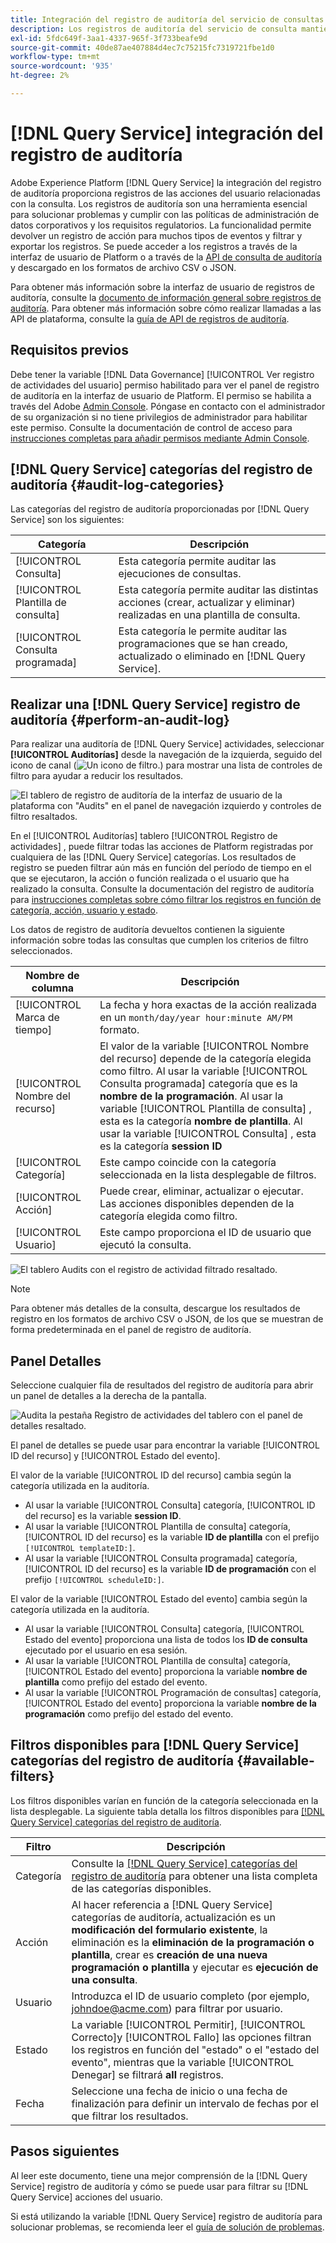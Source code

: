 ```yaml
---
title: Integración del registro de auditoría del servicio de consultas
description: Los registros de auditoría del servicio de consulta mantienen registros de diversas acciones del usuario para formar una pista de auditoría para solucionar problemas o cumplir con las políticas y los requisitos regulatorios de administración de datos corporativos. Este tutorial proporciona información general sobre las funciones del registro de auditoría específicas del servicio de consulta.
exl-id: 5fdc649f-3aa1-4337-965f-3f733beafe9d
source-git-commit: 40de87ae407884d4ec7c75215fc7319721fbe1d0
workflow-type: tm+mt
source-wordcount: '935'
ht-degree: 2%

---
```


# [!DNL Query Service] integración del registro de auditoría

Adobe Experience Platform [!DNL Query Service] la integración del registro de auditoría proporciona registros de las acciones del usuario relacionadas con la consulta. Los registros de auditoría son una herramienta esencial para solucionar problemas y cumplir con las políticas de administración de datos corporativos y los requisitos regulatorios. La funcionalidad permite devolver un registro de acción para muchos tipos de eventos y filtrar y exportar los registros. Se puede acceder a los registros a través de la interfaz de usuario de Platform o a través de la [API de consulta de auditoría](https://www.adobe.io/experience-platform-apis/references/audit-query/) y descargado en los formatos de archivo CSV o JSON.

Para obtener más información sobre la interfaz de usuario de registros de auditoría, consulte la [documento de información general sobre registros de auditoría](../../landing/governance-privacy-security/audit-logs/overview.md). Para obtener más información sobre cómo realizar llamadas a las API de plataforma, consulte la [guía de API de registros de auditoría](../../landing/api-guide.md).

## Requisitos previos

Debe tener la variable [!DNL Data Governance] [!UICONTROL Ver registro de actividades del usuario] permiso habilitado para ver el panel de registro de auditoría en la interfaz de usuario de Platform. El permiso se habilita a través del Adobe [Admin Console](https://adminconsole.adobe.com/). Póngase en contacto con el administrador de su organización si no tiene privilegios de administrador para habilitar este permiso. Consulte la documentación de control de acceso para [instrucciones completas para añadir permisos mediante Admin Console](../../access-control/home.md).

## [!DNL Query Service] categorías del registro de auditoría {#audit-log-categories}

Las categorías del registro de auditoría proporcionadas por [!DNL Query Service] son los siguientes:

| Categoría | Descripción |
|---|---|
| [!UICONTROL Consulta] | Esta categoría permite auditar las ejecuciones de consultas. |
| [!UICONTROL Plantilla de consulta] | Esta categoría permite auditar las distintas acciones (crear, actualizar y eliminar) realizadas en una plantilla de consulta. |
| [!UICONTROL Consulta programada] | Esta categoría le permite auditar las programaciones que se han creado, actualizado o eliminado en [!DNL Query Service]. |

## Realizar una [!DNL Query Service] registro de auditoría {#perform-an-audit-log}

Para realizar una auditoría de [!DNL Query Service] actividades, seleccionar **[!UICONTROL Auditorías]** desde la navegación de la izquierda, seguido del icono de canal (![Un icono de filtro.](../images/audit-log/filter.png)) para mostrar una lista de controles de filtro para ayudar a reducir los resultados.

![El tablero de registro de auditoría de la interfaz de usuario de la plataforma con &quot;Audits&quot; en el panel de navegación izquierdo y controles de filtro resaltados.](../images/audit-log/filter-controls.png)

En el [!UICONTROL Auditorías] tablero [!UICONTROL Registro de actividades] , puede filtrar todas las acciones de Platform registradas por cualquiera de las [!DNL Query Service] categorías. Los resultados de registro se pueden filtrar aún más en función del período de tiempo en el que se ejecutaron, la acción o función realizada o el usuario que ha realizado la consulta. Consulte la documentación del registro de auditoría para [instrucciones completas sobre cómo filtrar los registros en función de categoría, acción, usuario y estado](../../landing/governance-privacy-security/audit-logs/overview.md#managing-audit-logs-in-the-ui).

Los datos de registro de auditoría devueltos contienen la siguiente información sobre todas las consultas que cumplen los criterios de filtro seleccionados.

| Nombre de columna | Descripción |
|---|---|
| [!UICONTROL Marca de tiempo] | La fecha y hora exactas de la acción realizada en un `month/day/year hour:minute AM/PM` formato. |
| [!UICONTROL Nombre del recurso] | El valor de la variable [!UICONTROL Nombre del recurso] depende de la categoría elegida como filtro. Al usar la variable [!UICONTROL Consulta programada] categoría que es la **nombre de la programación**. Al usar la variable [!UICONTROL Plantilla de consulta] , esta es la categoría **nombre de plantilla**. Al usar la variable [!UICONTROL Consulta] , esta es la categoría **session ID** |
| [!UICONTROL Categoría] | Este campo coincide con la categoría seleccionada en la lista desplegable de filtros. |
| [!UICONTROL Acción] | Puede crear, eliminar, actualizar o ejecutar. Las acciones disponibles dependen de la categoría elegida como filtro. |
| [!UICONTROL Usuario] | Este campo proporciona el ID de usuario que ejecutó la consulta. |

![El tablero Audits con el registro de actividad filtrado resaltado.](../images/audit-log/filtered-activity.png)

>[!NOTE]
>
>Para obtener más detalles de la consulta, descargue los resultados de registro en los formatos de archivo CSV o JSON, de los que se muestran de forma predeterminada en el panel de registro de auditoría.

## Panel Detalles

Seleccione cualquier fila de resultados del registro de auditoría para abrir un panel de detalles a la derecha de la pantalla.

![Audita la pestaña Registro de actividades del tablero con el panel de detalles resaltado.](../images/audit-log/details-panel.png)

El panel de detalles se puede usar para encontrar la variable [!UICONTROL ID del recurso] y [!UICONTROL Estado del evento].

El valor de la variable [!UICONTROL ID del recurso] cambia según la categoría utilizada en la auditoría.

* Al usar la variable [!UICONTROL Consulta] categoría, [!UICONTROL ID del recurso] es la variable  **session ID**.
* Al usar la variable [!UICONTROL Plantilla de consulta] categoría, [!UICONTROL ID del recurso] es la variable **ID de plantilla** con el prefijo `[!UICONTROL templateID:]`.
* Al usar la variable [!UICONTROL Consulta programada] categoría, [!UICONTROL ID del recurso] es la variable  **ID de programación** con el prefijo `[!UICONTROL scheduleID:]`.

El valor de la variable [!UICONTROL Estado del evento] cambia según la categoría utilizada en la auditoría.

* Al usar la variable [!UICONTROL Consulta] categoría, [!UICONTROL Estado del evento] proporciona una lista de todos los **ID de consulta** ejecutado por el usuario en esa sesión.
* Al usar la variable [!UICONTROL Plantilla de consulta] categoría, [!UICONTROL Estado del evento] proporciona la variable **nombre de plantilla** como prefijo del estado del evento.
* Al usar la variable [!UICONTROL Programación de consultas] categoría, [!UICONTROL Estado del evento] proporciona la variable **nombre de la programación** como prefijo del estado del evento.

## Filtros disponibles para [!DNL Query Service] categorías del registro de auditoría {#available-filters}

Los filtros disponibles varían en función de la categoría seleccionada en la lista desplegable. La siguiente tabla detalla los filtros disponibles para [[!DNL Query Service] categorías del registro de auditoría](#audit-log-categories).

| Filtro | Descripción |
|---|---|
| Categoría | Consulte la [[!DNL Query Service] categorías del registro de auditoría](#audit-log-categories) para obtener una lista completa de las categorías disponibles. |
| Acción | Al hacer referencia a [!DNL Query Service] categorías de auditoría, actualización es un **modificación del formulario existente**, la eliminación es la **eliminación de la programación o plantilla**, crear es **creación de una nueva programación o plantilla** y ejecutar es **ejecución de una consulta**. |
| Usuario | Introduzca el ID de usuario completo (por ejemplo, johndoe@acme.com) para filtrar por usuario. |
| Estado | La variable [!UICONTROL Permitir], [!UICONTROL Correcto]y [!UICONTROL Fallo] las opciones filtran los registros en función del &quot;estado&quot; o el &quot;estado del evento&quot;, mientras que la variable [!UICONTROL Denegar] se filtrará **all** registros. |
| Fecha | Seleccione una fecha de inicio o una fecha de finalización para definir un intervalo de fechas por el que filtrar los resultados. |

## Pasos siguientes

Al leer este documento, tiene una mejor comprensión de la [!DNL Query Service] registro de auditoría y cómo se puede usar para filtrar su [!DNL Query Service] acciones del usuario.

Si está utilizando la variable [!DNL Query Service] registro de auditoría para solucionar problemas, se recomienda leer el [guía de solución de problemas](../troubleshooting-guide.md).
